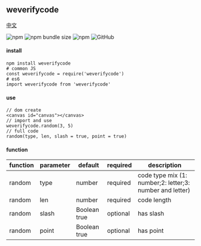 ## weverifycode

[中文](https://github.com/ougege/npm_package/blob/master/weverifycode/README-CN.md '中文')

![npm](https://img.shields.io/npm/v/weverifycode) ![npm bundle size](https://img.shields.io/bundlephobia/min/weverifycode) ![npm](https://img.shields.io/npm/dt/weverifycode) ![GitHub](https://img.shields.io/github/license/ougege/npm_package)

#### install
```SHELL
npm install weverifycode
# common JS
const weverifycode = require('weverifycode')
# es6
import weverifycode from 'weverifycode'
```

#### use
```JS
// dom create
<canvas id="canvas"></canvas>
// import and use
weverifycode.random(3, 5)
// full code
random(type, len, slash = true, point = true)
```

#### function

function|parameter|default|required|description|
--|--|--|--|--|
random|type|number|required|code type mix (1: number;2: letter;3: number and letter)|
random|len|number|required|code length|
random|slash|Boolean true|optional|has slash|
random|point|Boolean true|optional|has point|